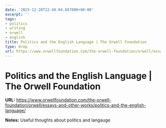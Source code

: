 ```yaml
---
date: '2023-12-20T22:48:04.687000+00:00'
excerpt: ''
tags:
- politics
- writing
- orwell
- english
title: Politics and the English Language | The Orwell Foundation
type: drop
url: https://www.orwellfoundation.com/the-orwell-foundation/orwell/essays-and-other-works/politics-and-the-english-language/
---
```


# Politics and the English Language | The Orwell Foundation

**URL:** https://www.orwellfoundation.com/the-orwell-foundation/orwell/essays-and-other-works/politics-and-the-english-language/

**Notes:**
Useful thoughts about politics and langauge
